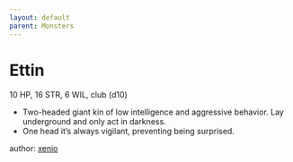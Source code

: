 ```yaml
---
layout: default
parent: Monsters
---
```

# Ettin
10 HP, 16 STR, 6 WIL, club (d10)  
- Two-headed giant kin of low intelligence and aggressive behavior.   Lay underground and only act in darkness.  
- One head it’s always vigilant, preventing being surprised.  

author: [xenio](https://xenioinabottle.blogspot.com)
